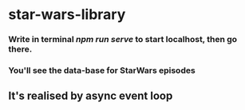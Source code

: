 # star-wars-library
### Write in terminal _npm run serve_ to start localhost, then go there.
### You'll see the data-base for StarWars episodes
## It's realised by async event loop
